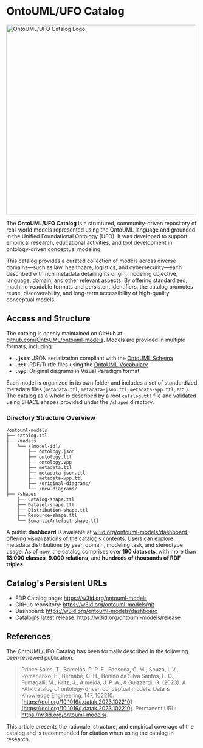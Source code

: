 # OntoUML/UFO Catalog

<p align="left"><img src="https://user-images.githubusercontent.com/8641647/223740939-1abcd2af-e954-4d19-b087-56f1be4417c3.png" width="500" alt="OntoUML/UFO Catalog Logo"></p>

The **OntoUML/UFO Catalog** is a structured, community-driven repository of real-world models represented using the OntoUML language and grounded in the Unified Foundational Ontology (UFO). It was developed to support empirical research, educational activities, and tool development in ontology-driven conceptual modeling.

This catalog provides a curated collection of models across diverse domains—such as law, healthcare, logistics, and cybersecurity—each described with rich metadata detailing its origin, modeling objective, language, domain, and other relevant aspects. By offering standardized, machine-readable formats and persistent identifiers, the catalog promotes reuse, discoverability, and long-term accessibility of high-quality conceptual models.

## Access and Structure

The catalog is openly maintained on GitHub at [github.com/OntoUML/ontouml-models](https://github.com/OntoUML/ontouml-models). Models are provided in multiple formats, including:

- **`.json`**: JSON serialization compliant with the [OntoUML Schema](https://github.com/OntoUML/ontouml-schema)
- **`.ttl`**: RDF/Turtle files using the [OntoUML Vocabulary](https://github.com/OntoUML/ontouml-vocabulary)
- **`.vpp`**: Original diagrams in Visual Paradigm format

Each model is organized in its own folder and includes a set of standardized metadata files (`metadata.ttl`, `metadata-json.ttl`, `metadata-vpp.ttl`, etc.). The catalog as a whole is described by a root `catalog.ttl` file and validated using SHACL shapes provided under the `/shapes` directory.

### Directory Structure Overview

```
/ontouml-models
├── catalog.ttl
├── /models
│   └── /[model-id]/
│       ├── ontology.json
│       ├── ontology.ttl
│       ├── ontology.vpp
│       ├── metadata.ttl
│       ├── metadata-json.ttl
│       ├── metadata-vpp.ttl
│       ├── /original-diagrams/
│       └── /new-diagrams/
├── /shapes
    ├── Catalog-shape.ttl
    ├── Dataset-shape.ttl
    ├── Distribution-shape.ttl
    ├── Resource-shape.ttl
    └── SemanticArtefact-shape.ttl
```

A public **dashboard** is available at [w3id.org/ontouml-models/dashboard](https://w3id.org/ontouml-models/dashboard), offering visualizations of the catalog’s contents. Users can explore metadata distributions by year, domain, modeling task, and stereotype usage. As of now, the catalog comprises over **190 datasets**, with more than **13.000 classes**, **9.000 relations**, and **hundreds of thousands of RDF triples**.

## Catalog's Persistent URLs

- FDP Catalog page: https://w3id.org/ontouml-models
- GitHub repository: https://w3id.org/ontouml-models/git
- Dashboard: https://w3id.org/ontouml-models/dashboard
- Catalog's latest release: https://w3id.org/ontouml-models/release

## References

The OntoUML/UFO Catalog has been formally described in the following peer-reviewed publication:

> Prince Sales, T., Barcelos, P. P. F., Fonseca, C. M., Souza, I. V., Romanenko, E., Bernabé, C. H., Bonino da Silva Santos, L. O., Fumagalli, M., Kritz, J., Almeida, J. P. A., & Guizzardi, G. (2023). A FAIR catalog of ontology-driven conceptual models. Data & Knowledge Engineering, 147, 102210. [https://doi.org/10.1016/j.datak.2023.102210](https://doi.org/10.1016/j.datak.2023.102210). Permanent URL: https://w3id.org/ontouml-models/.

This article presents the rationale, structure, and empirical coverage of the catalog and is recommended for citation when using the catalog in research.